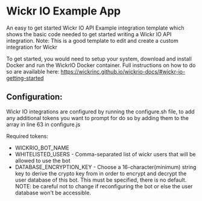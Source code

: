 # Wickr IO Example App
An easy to get started Wickr IO API Example integration template which shows the basic code needed to get started writing a Wickr IO API integration.
Note: This is a good template to edit and create a custom integration for Wickr

To get started, you would need to setup your system, download and install Docker and run the WickrIO Docker container. Full instructions on how to do so are available here: https://wickrinc.github.io/wickrio-docs/#wickr-io-getting-started

## Configuration:
Wickr IO integrations are configured by running the configure.sh file,
to add any additional tokens you want to prompt for do so by adding them to the array in line 63 in configure.js

Required tokens:
- WICKRIO_BOT_NAME
- WHITELISTED_USERS - Comma-separated list of wickr users that will be allowed to use the bot
- DATABASE_ENCRYPTION_KEY - Choose a 16-character(minimum) string key to derive the crypto key from in order to encrypt and decrypt the user database of this bot. This must be specified, there is no default. NOTE: be careful not to change if reconfiguring the bot or else the user database won't be accessible.
